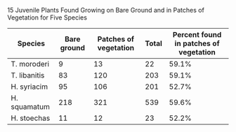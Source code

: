 15 Juvenile Plants Found Growing on Bare Ground and in Patches of Vegetation for Five Species

| Species      | Bare ground | Patches of vegetation | Total | Percent found in patches of vegetation |
|--------------|-------------|-----------------------|-------|-----------------------------------------|
| T. moroderi  | 9           | 13                    | 22    | 59.1%                                   |
| T. libanitis | 83          | 120                   | 203   | 59.1%                                   |
| H. syriacim  | 95          | 106                   | 201   | 52.7%                                   |
| H. squamatum | 218         | 321                   | 539   | 59.6%                                   |
| H. stoechas  | 11          | 12                    | 23    | 52.2%                                   |
